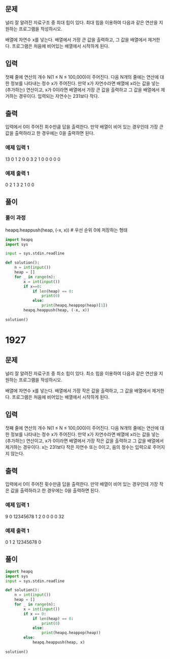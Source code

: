 ## 문제
널리 잘 알려진 자료구조 중 최대 힙이 있다. 최대 힙을 이용하여 다음과 같은 연산을 지원하는 프로그램을 작성하시오.

배열에 자연수 x를 넣는다.
배열에서 가장 큰 값을 출력하고, 그 값을 배열에서 제거한다.
프로그램은 처음에 비어있는 배열에서 시작하게 된다.

## 입력
첫째 줄에 연산의 개수 N(1 ≤ N ≤ 100,000)이 주어진다. 다음 N개의 줄에는 연산에 대한 정보를 나타내는 정수 x가 주어진다. 만약 x가 자연수라면 배열에 x라는 값을 넣는(추가하는) 연산이고, x가 0이라면 배열에서 가장 큰 값을 출력하고 그 값을 배열에서 제거하는 경우이다. 입력되는 자연수는 231보다 작다.

## 출력
입력에서 0이 주어진 회수만큼 답을 출력한다. 만약 배열이 비어 있는 경우인데 가장 큰 값을 출력하라고 한 경우에는 0을 출력하면 된다.

### 예제 입력 1 
13
0
1
2
0
0
3
2
1
0
0
0
0
0
### 예제 출력 1 
0
2
1
3
2
1
0
0

## 풀이
### 풀이 과정
heapq.heappush(heap, (-x, x)) # 우선 순위 0에 저장하는 형태

```python
import heapq
import sys

input = sys.stdin.readline

def solution():
    n = int(input())
    heap = []
    for _ in range(n):
        x = int(input())
        if x==0:
            if len(heap) == 0:
                print(0)
            else:
                print(heapq.heappop(heap)[1])
        heapq.heappush(heap, (-x, x))
    
solution()
```

# 1927

## 문제
널리 잘 알려진 자료구조 중 최소 힙이 있다. 최소 힙을 이용하여 다음과 같은 연산을 지원하는 프로그램을 작성하시오.

배열에 자연수 x를 넣는다.
배열에서 가장 작은 값을 출력하고, 그 값을 배열에서 제거한다.
프로그램은 처음에 비어있는 배열에서 시작하게 된다.

## 입력
첫째 줄에 연산의 개수 N(1 ≤ N ≤ 100,000)이 주어진다. 다음 N개의 줄에는 연산에 대한 정보를 나타내는 정수 x가 주어진다. 만약 x가 자연수라면 배열에 x라는 값을 넣는(추가하는) 연산이고, x가 0이라면 배열에서 가장 작은 값을 출력하고 그 값을 배열에서 제거하는 경우이다. x는 231보다 작은 자연수 또는 0이고, 음의 정수는 입력으로 주어지지 않는다.

## 출력
입력에서 0이 주어진 횟수만큼 답을 출력한다. 만약 배열이 비어 있는 경우인데 가장 작은 값을 출력하라고 한 경우에는 0을 출력하면 된다.

### 예제 입력 1 
9
0
12345678
1
2
0
0
0
0
32
### 예제 출력 1 
0
1
2
12345678
0

## 풀이
```python
import heapq
import sys
input = sys.stdin.readline

def solution():
    n = int(input())
    heap = []
    for _ in range(n):
        x = int(input())
        if x == 0:
            if len(heap) == 0:
                print(0)
            else:
                print(heapq.heappop(heap))
        else:
            heapq.heappush(heap, x)             
    
solution()
```